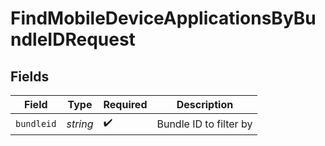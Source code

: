 # FindMobileDeviceApplicationsByBundleIDRequest


## Fields

| Field                  | Type                   | Required               | Description            |
| ---------------------- | ---------------------- | ---------------------- | ---------------------- |
| `bundleid`             | *string*               | :heavy_check_mark:     | Bundle ID to filter by |